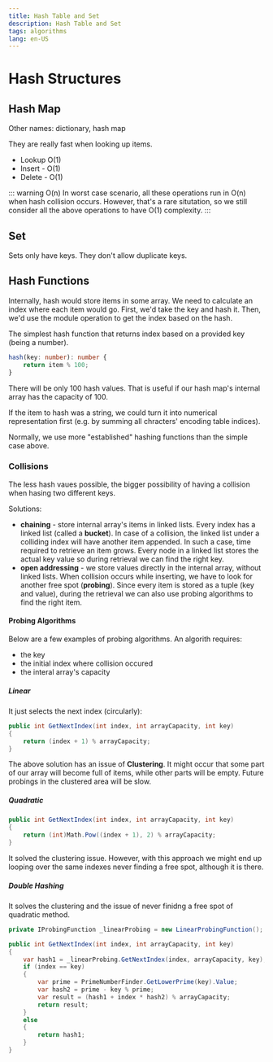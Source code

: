 ```yaml
---
title: Hash Table and Set
description: Hash Table and Set
tags: algorithms
lang: en-US
---
```


# Hash Structures

## Hash Map

Other names: dictionary, hash map

They are really fast when looking up items.

- Lookup O(1)
- Insert - O(1)
- Delete - O(1)

::: warning O(n)
In worst case scenario, all these operations run in O(n) when hash collision
occurs. However, that's a rare situtation, so we still consider all the above
operations to have O(1) complexity.
:::

## Set

Sets only have keys. They don't allow duplicate keys.

## Hash Functions

Internally, hash would store items in some array. We need to calculate an index
where each item would go. First, we'd take the key and hash it. Then, we'd use
the module operation to get the index based on the hash.

The simplest hash function that returns index based on a provided key (being a
number).

```ts
hash(key: number): number {
    return item % 100;
}
```

There will be only 100 hash values. That is useful if our hash map's internal
array has the capacity of 100.

If the item to hash was a string, we could turn it into numerical representation
first (e.g. by summing all chracters' encoding table indices).

Normally, we use more "established" hashing functions than the simple case
above.

### Collisions

The less hash vaues possible, the bigger possibility of having a collision when
hasing two different keys.

Solutions:

- **chaining** - store internal array's items in linked lists. Every index has a
  linked list (called a **bucket**). In case of a collision, the linked list
  under a colliding index will have another item appended. In such a case, time
  required to retrieve an item grows. Every node in a linked list stores the
  actual key value so during retrieval we can find the right key.
- **open addressing** - we store values directly in the internal array, without
  linked lists. When collision occurs while inserting, we have to look for
  another free spot (**probing**). Since every item is stored as a tuple (key
  and value), during the retrieval we can also use probing algorithms to find
  the right item.

#### Probing Algorithms

Below are a few examples of probing algorithms.
An algorith requires:

- the key
- the initial index where collision occured
- the interal array's capacity

##### Linear

It just selects the next index (circularly):

```csharp
public int GetNextIndex(int index, int arrayCapacity, int key)
{
    return (index + 1) % arrayCapacity;
}
```

The above solution has an issue of **Clustering**. It might occur that some part
of our array will become full of items, while other parts will be empty. Future
probings in the clustered area will be slow.


##### Quadratic

```csharp
public int GetNextIndex(int index, int arrayCapacity, int key)
{
    return (int)Math.Pow((index + 1), 2) % arrayCapacity;
}
```

It solved the clustering issue. However, with this approach we might end up
looping over the same indexes never finding a free spot, although it is there.

##### Double Hashing

It solves the clustering and the issue of never finidng a free spot of
quadratic method.

```csharp
private IProbingFunction _linearProbing = new LinearProbingFunction();

public int GetNextIndex(int index, int arrayCapacity, int key)
{
    var hash1 = _linearProbing.GetNextIndex(index, arrayCapacity, key);
    if (index == key)
    {
        var prime = PrimeNumberFinder.GetLowerPrime(key).Value;
        var hash2 = prime - key % prime;
        var result = (hash1 + index * hash2) % arrayCapacity;
        return result;
    }
    else
    {
        return hash1;
    }
}
```